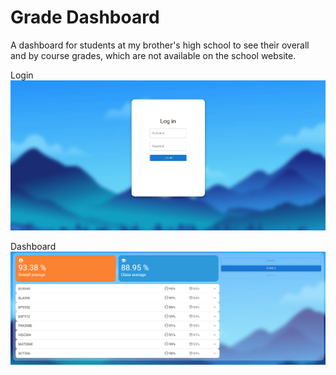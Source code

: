 # Grade Dashboard

A dashboard for students
at my brother's high school to see their overall and by course grades,
which are not available on the school website.

Login
![Login Page](login.png)

Dashboard
![Dashboard](dashboard.png)
